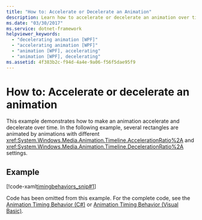 ```yaml
---
title: "How to: Accelerate or Decelerate an Animation"
description: Learn how to accelerate or decelerate an animation over time using AccelerationRatio and DecelerationRatio settings. 
ms.date: "03/30/2017"
ms.service: dotnet-framework
helpviewer_keywords: 
  - "decelerating animation [WPF]"
  - "accelerating animation [WPF]"
  - "animation [WPF], accelerating"
  - "animation [WPF], decelerating"
ms.assetid: 4f383b2c-f94d-4a4e-9a06-f56f5dae95f9
---
```

# How to: Accelerate or decelerate an animation

This example demonstrates how to make an animation accelerate and decelerate over time. In the following example, several rectangles are animated by animations with different <xref:System.Windows.Media.Animation.Timeline.AccelerationRatio%2A> and <xref:System.Windows.Media.Animation.Timeline.DecelerationRatio%2A> settings.  
  
## Example  

[!code-xaml[timingbehaviors_snip#1](~/samples/snippets/csharp/VS_Snippets_Wpf/timingbehaviors_snip/CSharp/AccelDecelExample.xaml#1)]  
  
Code has been omitted from this example. For the complete code, see the [Animation Timing Behavior (C#)](https://github.com/dotnet/docs-desktop/tree/main/dotnet-desktop-guide/samples/snippets/csharp/VS_Snippets_Wpf/timingbehaviors_procedural_snip/CSharp) or [Animation Timing Behavior (Visual Basic)](https://github.com/dotnet/docs-desktop/tree/main/dotnet-desktop-guide/samples/snippets/visualbasic/VS_Snippets_Wpf/timingbehaviors_procedural_snip/visualbasic).
